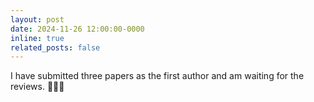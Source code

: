 ```yaml
---
layout: post
date: 2024-11-26 12:00:00-0000
inline: true
related_posts: false
---
```


I have submitted three papers as the first author and am waiting for the reviews. 📄📄📄